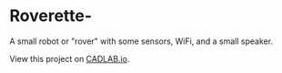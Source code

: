 # Roverette-
A small robot or "rover" with some sensors, WiFi, and a small speaker.


View this project on [CADLAB.io](https://cadlab.io/project/23393). 